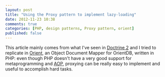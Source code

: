 ```yaml
---
layout: post
title: "Using the Proxy pattern to implement lazy-loading"
date: 2012-11-23 10:38
comments: true
categories: [PHP, design patterns, Proxy pattern, orient]
published: false
---
```


This article mainly comes from what I've seen
in [Doctrine 2](http://www.doctrine-project.org/) and I tried to replicate in
[Orient](https://github.com/congow/Orient), an Object Document Mapper for
OrientDB, written in PHP: even though PHP
doesn't have a very good support for
metaprogramming and [AOP](http://en.wikipedia.org/wiki/Aspect-oriented_programming), proxying can be
really easy to implement and useful to
accomplish hard tasks.
